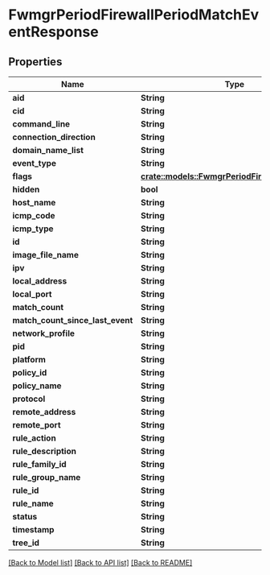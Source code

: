 # FwmgrPeriodFirewallPeriodMatchEventResponse

## Properties

Name | Type | Description | Notes
------------ | ------------- | ------------- | -------------
**aid** | **String** |  |
**cid** | **String** |  |
**command_line** | **String** |  |
**connection_direction** | **String** |  |
**domain_name_list** | **String** |  |
**event_type** | **String** |  |
**flags** | [**crate::models::FwmgrPeriodFirewallPeriodFlags**](fwmgr.firewall.Flags.md) |  |
**hidden** | **bool** |  |
**host_name** | **String** |  |
**icmp_code** | **String** |  |
**icmp_type** | **String** |  |
**id** | **String** |  |
**image_file_name** | **String** |  |
**ipv** | **String** |  |
**local_address** | **String** |  |
**local_port** | **String** |  |
**match_count** | **String** |  |
**match_count_since_last_event** | **String** |  |
**network_profile** | **String** |  |
**pid** | **String** |  |
**platform** | **String** |  |
**policy_id** | **String** |  |
**policy_name** | **String** |  |
**protocol** | **String** |  |
**remote_address** | **String** |  |
**remote_port** | **String** |  |
**rule_action** | **String** |  |
**rule_description** | **String** |  |
**rule_family_id** | **String** |  |
**rule_group_name** | **String** |  |
**rule_id** | **String** |  |
**rule_name** | **String** |  |
**status** | **String** |  |
**timestamp** | **String** |  |
**tree_id** | **String** |  |

[[Back to Model list]](../README.md#documentation-for-models) [[Back to API list]](../README.md#documentation-for-api-endpoints) [[Back to README]](../README.md)
